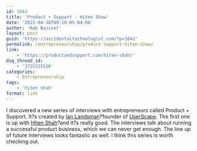 ```yaml
---
id: 1043
title: 'Product + Support - Hiten Shaw'
date: '2015-04-30T09:10:05-04:00'
author: 'Rob Bazinet'
layout: post
guid: 'https://accidentaltechnologist.com/?p=1043'
permalink: /entrepreneurship/product-support-hiten-shaw/
link:
    - 'https://productandsupport.com/hiten-shah/'
dsq_thread_id:
    - '3725325526'
categories:
    - Entrepreneurship
tags:
    - 'hiten shah'
format: link
---
```


I discovered a new series of interviews with entrepreneurs called Product + Support. It?s created by [Ian Landsman](https://ianlandsman.com/)?founder of [UserScape](https://userscape.com/). The first one is up with [Hiten Shah](https://productandsupport.com/hiten-shah/)?and it?s really good. The interviews talk about running a successful product business, which we can never get enough. The line up of future interviews looks fantastic as well. I think this series is worth checking out.